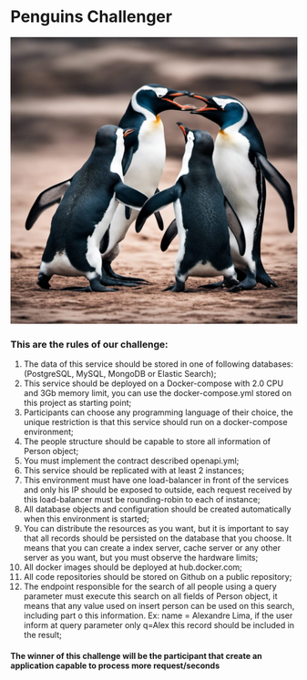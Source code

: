 # Penguins Challenger

![alt text](https://github.com/ajlima/penguins-challenge/blob/56d2f66d609bd730e8bf4e4dfe798e9884ec8fe7/images/lUK3UmO8yMCSnhiIM63d--1--8oo5w.jpg?raw=true)

### This are the rules of our challenge:
    
  1) The data of this service should be stored in one of following databases: (PostgreSQL, MySQL, MongoDB or Elastic Search);
  2) This service should be deployed on a Docker-compose with 2.0 CPU and 3Gb memory limit, you can use the docker-compose.yml stored on this project as starting point;
  3) Participants can choose any programming language of their choice, the unique restriction is that this service should run on a docker-compose environment;
  4) The people structure should be capable to store all information of Person object;
  5) You must implement the contract described openapi.yml;
  6) This service should be replicated with at least 2 instances;
  7) This environment must have one load-balancer in front of the services and only his IP should be exposed to outside, each request received by this load-balancer must be rounding-robin to each of instance;
  8) All database objects and configuration should be created automatically when this environment is started;
  9) You can distribute the resources as you want, but it is important to say that all records should be persisted on the database that you choose.  It means that you can create a index server, cache server or any other server as you want, but you must observe the hardware limits;
  10) All docker images should be deployed at hub.docker.com;
  11) All code repositories should be stored on Github on a public repository;
  12) The endpoint responsible for the search of all people using a query parameter must execute this search on all fields of Person object, it means that any value used on insert person can be used on this search, including part o this information. Ex: name = Alexandre Lima, if the user inform at query parameter only q=Alex this record should be included in the result;

#### The winner of this challenge will be the participant that create an application capable to process more request/seconds
